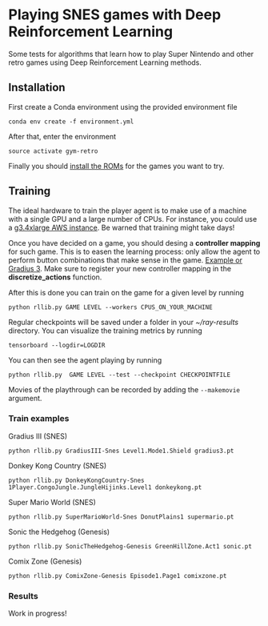 # Playing SNES games with Deep Reinforcement Learning

Some tests for algorithms that learn how to play Super Nintendo and other retro games using Deep Reinforcement Learning methods.

## Installation

First create a Conda environment using the provided environment file

    conda env create -f environment.yml

After that, enter the environment

    source activate gym-retro

Finally you should [install the ROMs](https://github.com/openai/retro/tree/develop#add-new-roms) for the games you want to try.

## Training

The ideal hardware to train the player agent is to make use of a machine with a single GPU and a large number of CPUs. For instance, you could use a [g3.4xlarge AWS instance](https://aws.amazon.com/es/blogs/aws/new-next-generation-gpu-powered-ec2-instances-g3/). Be warned that training might take days!

Once you have decided on a game, you should desing a **controller mapping** for such game. This is to easen the learning process: only allow the agent to perform button combinations that make sense in the game. [Example or Gradius 3](https://github.com/albarji/deeprl-snes/blob/master/envs.py#L174). Make sure to register your new controller mapping in the **discretize_actions** function.

After this is done you can train on the game for a given level by running

    python rllib.py GAME LEVEL --workers CPUS_ON_YOUR_MACHINE

Regular checkpoints will be saved under a folder in your *~/ray-results* directory. You can visualize the training metrics by running

    tensorboard --logdir=LOGDIR

You can then see the agent playing by running

    python rllib.py  GAME LEVEL --test --checkpoint CHECKPOINTFILE
    
Movies of the playthrough can be recorded by adding the `--makemovie` argument.

### Train examples

Gradius III (SNES)

    python rllib.py GradiusIII-Snes Level1.Mode1.Shield gradius3.pt

Donkey Kong Country (SNES)

    python rllib.py DonkeyKongCountry-Snes 1Player.CongoJungle.JungleHijinks.Level1 donkeykong.pt

Super Mario World (SNES)

    python rllib.py SuperMarioWorld-Snes DonutPlains1 supermario.pt

Sonic the Hedgehog (Genesis)

    python rllib.py SonicTheHedgehog-Genesis GreenHillZone.Act1 sonic.pt

Comix Zone (Genesis)

    python rllib.py ComixZone-Genesis Episode1.Page1 comixzone.pt

### Results

Work in progress!

